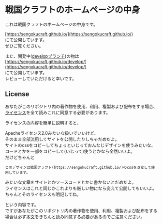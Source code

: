 # 戦国クラフトのホームページの中身

これは戦国クラフトのホームページの中身です。  

[https://sengokucraft.github.io/](https://sengokucraft.github.io/)  
にて公開しています。  
ぜひご覧ください。  

また、開発中([developブランチ](https://github.com/SengokuCraft/sengokucraft.github.io/tree/develop))の物は  
[https://sengokucraft.github.io/develop/](https://sengokucraft.github.io/develop/)  
にて公開しています。  
レビューしていただけると幸いです。  

## License

あなたがこのリポジトリ内の著作物を使用、利用、複製および配布をする場合、  
[ライセンス](/LICENSE.md)を全て読みこれに同意する必要があります。  

ライセンスの内容を簡単に説明すると、  

Apacheライセンス2.0みたいな扱いでいいけど、  
そのまま全部流用してサイトを公開したりしちゃだめだよ。  
サイトのcssをコピーしてちょっといじっておんなじデザインを使うみたいな、  
コードとかを一部をコピーして(いじって)使うとかなら全然いいよ。  
だけどちゃんと  
```
このデザインは戦国クラフト(https://sengokucraft.github.io/)のcssを改変して使用しています。
```
みたいな文章をサイトとかソースコードとかに書かないとだめだよ。  
ライセンスはこれと同じかこれよりも厳しい物になら変えて公開してもいいよ。  
ちゃんとそのライセンスも明記してね。  

という内容です。  
ですがあなたがこのリポジトリ内の著作物を使用、利用、複製および配布をする場合は必ず[本文](/LICENSE.md)をきちんと読み同意する必要があるのでご注意ください。  
